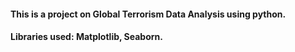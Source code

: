 #### This is a project on Global Terrorism Data Analysis using python.
#### Libraries used: Matplotlib, Seaborn.
